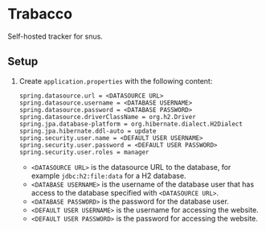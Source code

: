 # Trabacco

Self-hosted tracker for snus.

## Setup

1. Create `application.properties` with the following content:

   ```
   spring.datasource.url = <DATASOURCE URL>
   spring.datasource.username = <DATABASE USERNAME>
   spring.datasource.password = <DATABASE PASSWORD>
   spring.datasource.driverClassName = org.h2.Driver
   spring.jpa.database-platform = org.hibernate.dialect.H2Dialect
   spring.jpa.hibernate.ddl-auto = update
   spring.security.user.name = <DEFAULT USER USERNAME>
   spring.security.user.password = <DEFAULT USER PASSWORD>
   spring.security.user.roles = manager
   ```

   - `<DATASOURCE URL>` is the datasource URL to the database, for
   example `jdbc:h2:file:data` for a H2 database.
   - `<DATABASE USERNAME>` is the username of the database user that has
     access to the database specified with `<DATASOURCE URL>`.
   - `<DATABASE PASSWORD>` is the password for the database user.
   - `<DEFAULT USER USERNAME>` is the username for accessing the website.
   - `<DEFAULT USER PASSWORD>` is the password for accessing the website.